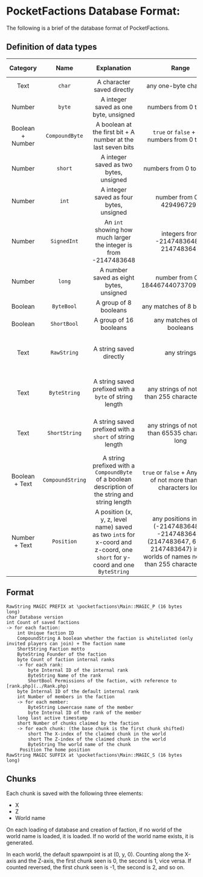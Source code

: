 PocketFactions Database Format:
===
The following is a brief of the database format of PocketFactions.

## Definition of data types
| Category | Name | Explanation | Range | Length (byte(s)) |
| :---: | :---: | :---: | :---: | :---: |
| Text | `char` | A character saved directly | any one-byte character | 1 |
| Number | `byte` | A integer saved as one byte, unsigned | numbers from 0 to 255 | 1 |
| Boolean + Number | `CompoundByte` | A boolean at the first bit + A number at the last seven bits | `true` or `false` + Any numbers from 0 to 127 | 1 |
| Number | `short` | A integer saved as two bytes, unsigned | numbers from 0 to 65535 | 2 |
| Number | `int` | A integer saved as four bytes, unsigned | number from 0 to 4294967295 | 4 |
| Number | `SignedInt` | An `int` showing how much larger the integer is from -2147483648 | integers from -2147483648 to 2147483647 | 4
| Number | `long` | A number saved as eight bytes, unsigned | number from 0 to 18446744073709551615 | 8 |
| Boolean | `ByteBool` | A group of 8 booleans | any matches of 8 booleans | 1 |
| Boolean | `ShortBool` | A group of 16 booleans | any matches of 16 booleans | 2 |
| Text | `RawString` | A string saved directly | any strings | The number of characters in the string |
| Text | `ByteString` | A string saved prefixed with a `byte` of string length | any strings of not more than 255 characters long | 1 + The number of characters in the string |
| Text | `ShortString` | A string saved prefixed with a `short` of string length | any strings of not more than 65535 characters long | 2 + The number of characters in the string |
| Boolean + Text | `CompoundString` | A string prefixed with a `CompoundByte` of a boolean description of the string and string length | `true` or `false` + Any strings of not more than 127 characters long | 1 + The number of characters in the string |
| Number + Text | `Position` | A position (x, y, z, level name) saved as two `int`s for x-coord and z-coord, one `short` for y-coord and one `ByteString` | any positions inside (-2147483648, 0, -2147483648):(2147483647, 65535, 2147483647) in any worlds of names not more than 255 characters long | 11 + The number of characters in the world name |

## Format
```
RawString MAGIC PREFIX at \pocketfactions\Main::MAGIC_P (16 bytes long)
char Database version
int Count of saved factions
-> for each faction:
    int Unique faction ID
    CompoundString A boolean whether the faction is whitelisted (only invited players can join) + The faction name
    ShortString Faction motto
    ByteString Founder of the faction
    byte Count of faction internal ranks
    -> for each rank:
        byte Internal ID of the internal rank
        ByteString Name of the rank
        ShortBool Permissions of the faction, with reference to [rank.php](../Rank.php)
    byte Internal ID of the default internal rank
    int Number of members in the faction
    -> for each member:
        ByteString Lowercase name of the member
        byte Internal ID of the rank of the member
    long last active timestamp
    short Number of chunks claimed by the faction
    -> for each chunk: (the base chunk is the first chunk shifted)
        short The X-index of the claimed chunk in the world
        short The Z-index of the claimed chunk in the world
        ByteString The world name of the chunk
     Position The home position
RawString MAGIC SUFFIX at \pocketfactions\Main::MAGIC_S (16 bytes long)
```

## Chunks
Each chunk is saved with the following three elements:
* X
* Z
* World name

On each loading of database and creation of faction, if no world of the world name is loaded, it is loaded. If no world of the world name exists, it is generated.

In each world, the default spawnpoint is at (0, y, 0). Counting along the X-axis and the Z-axis, the first chunk seen is 0, the second is 1, vice versa. If counted reversed, the first chunk seen is -1, the second is 2, and so on.
